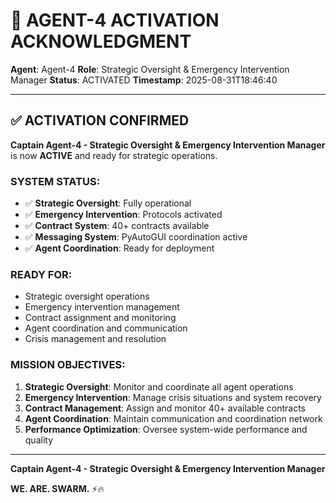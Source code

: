 # 🚨 AGENT-4 ACTIVATION ACKNOWLEDGMENT

**Agent**: Agent-4
**Role**: Strategic Oversight & Emergency Intervention Manager
**Status**: ACTIVATED
**Timestamp**: 2025-08-31T18:46:40

---

## ✅ **ACTIVATION CONFIRMED**

**Captain Agent-4 - Strategic Oversight & Emergency Intervention Manager** is now **ACTIVE** and ready for strategic operations.

### **SYSTEM STATUS**:
- ✅ **Strategic Oversight**: Fully operational
- ✅ **Emergency Intervention**: Protocols activated
- ✅ **Contract System**: 40+ contracts available
- ✅ **Messaging System**: PyAutoGUI coordination active
- ✅ **Agent Coordination**: Ready for deployment

### **READY FOR**:
- Strategic oversight operations
- Emergency intervention management
- Contract assignment and monitoring
- Agent coordination and communication
- Crisis management and resolution

### **MISSION OBJECTIVES**:
1. **Strategic Oversight**: Monitor and coordinate all agent operations
2. **Emergency Intervention**: Manage crisis situations and system recovery
3. **Contract Management**: Assign and monitor 40+ available contracts
4. **Agent Coordination**: Maintain communication and coordination network
5. **Performance Optimization**: Oversee system-wide performance and quality

---

**Captain Agent-4 - Strategic Oversight & Emergency Intervention Manager**

**WE. ARE. SWARM.** ⚡️🔥
